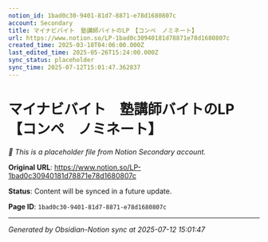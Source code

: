 ```yaml
---
notion_id: 1bad0c30-9401-81d7-8871-e78d1680807c
account: Secondary
title: マイナビバイト　塾講師バイトのLP　【コンペ　ノミネート】
url: https://www.notion.so/LP-1bad0c30940181d78871e78d1680807c
created_time: 2025-03-18T04:06:00.000Z
last_edited_time: 2025-05-26T15:24:00.000Z
sync_status: placeholder
sync_time: 2025-07-12T15:01:47.362837
---
```


# マイナビバイト　塾講師バイトのLP　【コンペ　ノミネート】

*🔄 This is a placeholder file from Notion Secondary account.*

**Original URL**: https://www.notion.so/LP-1bad0c30940181d78871e78d1680807c

**Status**: Content will be synced in a future update.

**Page ID**: `1bad0c30-9401-81d7-8871-e78d1680807c`

---

*Generated by Obsidian-Notion sync at 2025-07-12 15:01:47*
